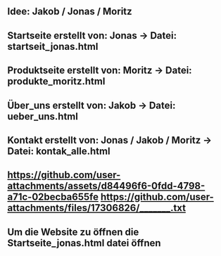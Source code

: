 Idee: Jakob / Jonas / Moritz
------------------------------------------------------------------------
Startseite erstellt von: Jonas -> Datei: startseit_jonas.html
------------------------------------------------------------------------
Produktseite erstellt von: Moritz -> Datei: produkte_moritz.html
------------------------------------------------------------------------
Über_uns erstellt von: Jakob -> Datei: ueber_uns.html
------------------------------------------------------------------------
Kontakt erstellt von: Jonas / Jakob / Moritz -> Datei: kontak_alle.html
------------------------------------------------------------------------
https://github.com/user-attachments/assets/d84496f6-0fdd-4798-a71c-02becba655fe
https://github.com/user-attachments/files/17306826/_______.txt
------------------------------------------------------------------------
Um die Website zu öffnen die Startseite_jonas.html datei öffnen
------------------------------------------------------------------------
